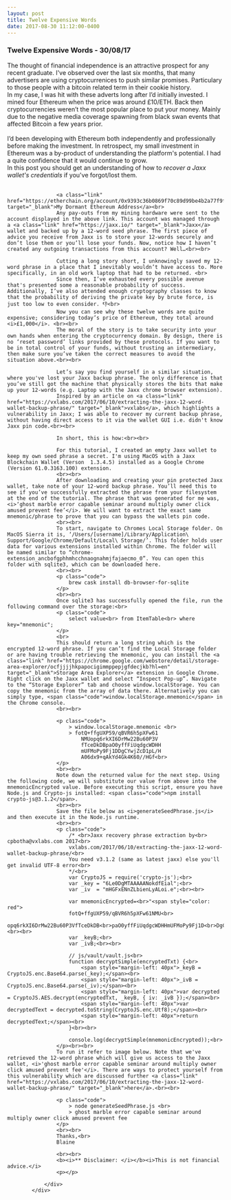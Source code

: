 ```yaml
---
layout: post
title: Twelve Expensive Words
date: 2017-08-30 11:12:00-0400
---
```


<div class="container">
			<div class="row">
				<div class="col-lg-12 text-center">
					<h3>Twelve Expensive Words - 30/08/17</h3>
				</div>
			</div>
			<div class="row justify-content-center">
				<div class="col-lg-12">
					The thought of financial independence is an attractive prospect for any recent graduate. I've observed over the last six months, that many advertisers are using cryptocurrenices to push similar promises. Particulary to those people with a bitcoin related term in their cookie history.<br>
					In my case, I was hit with these adverts long after I’d initially invested. I mined four Ethereum when the price was around £10/ETH. Back then cryptocurrencies weren’t the most popular place to put your money. Mainly due to the negative media coverage spawning from black swan events that affected Bitcoin a few years prior.<br><br>
					I’d been developing with Ethereum both independently and professionally before making the investment. In retrospect, my small investment in Ethereum was a by-product of understanding the platform's potential. I had a quite confidence that it would continue to grow.<br> In this post you should get an understanding of how to <i>recover a Jaxx wallet's credentials</i> if you've forgot/lost them.<br><br>

					<a class="link" href="https://etherchain.org/account/0x9393c36b0869f70c89d99be4b2a77f9fef710d59" target="_blank">My Dormant Ethereum Address</a><br>
					Any pay-outs from my mining hardware were sent to the account displayed in the above link. This account was managed through a <a class="link" href="https://jaxx.io/" target="_blank">Jaxx</a> wallet and backed up by a 12-word seed phrase. The first piece of advice you receive from Jaxx is to store your 12-words securely and don’t lose them or you’ll lose your funds. Now, notice how I haven’t created any outgoing transactions from this account? Well…<br><br>

					Cutting a long story short, I unknowingly saved my 12-word phrase in a place that I inevitably wouldn’t have access to. More specifically, in an old work laptop that had to be returned. <br>
					Since then, I’ve exhausted every possible avenue that's presented some a reasonable probability of success. Additionally, I’ve also attended enough cryptography classes to know that the probability of deriving the private key by brute force, is just too low to even consider. 👎<br>
					Now you can see why these twelve words are quite expensive; considering today’s price of Ethereum, they total around <i>£1,000</i>. <br><br>
					The moral of the story is to take security into your own hands when entering the cryptocurrency domain. By design, there is no ‘reset password’ links provided by these protocols. If you want to be in total control of your funds, without trusting an intermediary, then make sure you’ve taken the correct measures to avoid the situation above.<br><br>

					Let’s say you find yourself in a similar situation, where you've lost your Jaxx backup phrase. The only difference is that you’ve still got the machine that physically stores the bits that make up your 12-words (e.g. Laptop with the Jaxx chrome browser extension). 
					Inspired by an article on <a class="link" href="https://vxlabs.com/2017/06/10/extracting-the-jaxx-12-word-wallet-backup-phrase/" target="_blank">vxlabs</a>, which highlights a vulnerability in Jaxx; I was able to recover my current backup phrase, without having direct access to it via the wallet GUI i.e. didn't know Jaxx pin code.<br><br>

					In short, this is how:<br><br>

					For this tutorial, I created an empty Jaxx wallet to keep my own seed phrase a secret. I'm using MacOS with a Jaxx Blockchain Wallet (Verson  1.3.4.5) installed as a Google Chrome (Version 61.0.3163.100) extension.
					<br><br>
					After downloading and creating your pin protected Jaxx wallet, take note of your 12-word backup phrase. You’ll need this to see if you’ve successfully extracted the phrase from your filesystem at the end of the tutorial. The phrase that was generated for me was, <i>‘ghost marble error capable seminar around multiply owner click amused prevent fee’</i>. We will want to extract the exact same mnemonic/phrase to prove that you can bypass the wallets pin code.
					<br><br>
					To start, navigate to Chromes Local Storage folder. On MacOS Sierra it is, ‘/Users/[username]/Library/Application\ Support/Google/Chrome/Default/Local\ Storage/’. This folder holds user data for various extensions installed within Chrome. The folder will be named similar to “chrome-extension_ancbofgphhmhcchnaognahmjfajaecmo_0”. You can open this folder with sqlite3, which can be downloaded here. 
					<br><br>
					<p class="code">
						brew cask install db-browser-for-sqlite
					</p>
					<br><br>
					Once sqlite3 has successfully opened the file, run the following command over the storage:<br>
					<p class="code">
						select value<br> from ItemTable<br> where key="mnemonic";
					</p>
					<br>
					This should return a long string which is the encrypted 12-word phrase. If you can’t find the Local Storage folder or are having trouble retrieving the mnemonic, you can install the <a class="link" href="https://chrome.google.com/webstore/detail/storage-area-explorer/ocfjjjjhkpapocigimmppepjgfdecjkb?hl=en" target="_blank">Storage Area Explorer</a> extension in Google Chrome. Right click on the Jaxx wallet and select “Inspect Pop-up”. Navigate to the “Storage Explorer” tab and choose window.localStorage. You can copy the mnemonic from the array of data there. Alternatively you can simply type, <span class="code">window.localStorage.mnemonic</span> in the Chrome console.
					<br><br>

					<p class="code">
						> window.localStorage.mnemonic <br>
						> fotQ+ffgUXP59/qBVR6h5pXFw61
							NMUopq6rkXI6DrMw22Bu60P3V
							fTceDkDBpaO0yffFiUqdgcWDHH
							mUFMoPy9Fj1DDgCYwjZcD1pL/H
							A06dx9+qAkYd4Gk4K60//HGf<br>
					</p>
					<br><br>
					Note down the returned value for the next step. Using the following code, we will substitute our value from above into the mnemonicEncrypted value. Before executing this script, ensure you have Node.js and Crypto-js installed: <span class="code">npm install crypto-js@3.1.2</span>.
					<br><br>
					Save the file below as <i>generateSeedPhrase.js</i> and then execute it in the Node.js runtime.
					<br><br>
					<p class="code">
						/* <br>Jaxx recovery phrase extraction by<br> cpbotha@vxlabs.com 2017<br>
						vxlabs.com/2017/06/10/extracting-the-jaxx-12-word-wallet-backup-phrase/<br>
						You need v3.1.2 (same as latest jaxx) else you'll get invalid UTF-8 error<br>
						*/<br>
						var CryptoJS = require('crypto-js');<br>
						var _key = "6Le0DgMTAAAAANokdfEial";<br>
						var _iv  = "mHGFxENnZLbienLyALoi.e";<br><br>

						var mnemonicEncrypted=<br>"<span style="color: red">
						fotQ+ffgUXP59/qBVR6h5pXFw61NMU<br>
						opq6rkXI6DrMw22Bu60P3VfTceDkDB<br>paO0yffFiUqdgcWDHHmUFMoPy9Fj1D<br>DgCYwjZcD1pL/HA06dx9+qAkYd4Gk4K60//HGf</span>";<br><br>
						var _keyB;<br>
						var _ivB;<br><br>

						// js/vault/vault.js<br>
						function decryptSimple(encryptedTxt) {<br>
						    <span style="margin-left: 40px">_keyB = CryptoJS.enc.Base64.parse(_key);</span><br>
						    <span style="margin-left: 40px">_ivB = CryptoJS.enc.Base64.parse(_iv);</span><br>   
						    <span style="margin-left: 40px">var decrypted = CryptoJS.AES.decrypt(encryptedTxt, _keyB, { iv: _ivB });</span><br>
						    <span style="margin-left: 40px">var decryptedText = decrypted.toString(CryptoJS.enc.Utf8);</span><br>
						    <span style="margin-left: 40px">return decryptedText;</span><br>
						}<br><br>

						console.log(decryptSimple(mnemonicEncrypted));<br>
					</p><br><br>
					To run it refer to image below. Note that we've retrieved the 12-word phrase which will give us access to the Jaxx wallet, <i>'ghost marble error capable seminar around multiply owner click amused prevent fee'</i>. There are ways to protect yourself from this vulnerability which are discussed further <a class="link" href="https://vxlabs.com/2017/06/10/extracting-the-jaxx-12-word-wallet-backup-phrase/" target="_blank">here</a>.<br><br>

					<p class="code">
						> node generateSeedPhrase.js <br>
						> ghost marble error capable seminar around multiply owner click amused prevent fee
					</p>
					<br><br>
					Thanks,<br>
					Blaine

					<br><br>
					<b><i>** Disclaimer: </i></b><i>This is not financial advice.</i>
					<p></p>
						
				</div>
			</div>